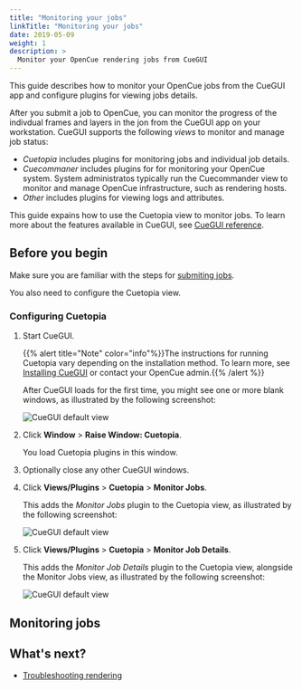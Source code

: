 ```yaml
---
title: "Monitoring your jobs"
linkTitle: "Monitoring your jobs"
date: 2019-05-09
weight: 1
description: >
  Monitor your OpenCue rendering jobs from CueGUI
---
```


This guide describes how to monitor your OpenCue jobs from the CueGUI app
and configure plugins for viewing jobs details.

After you submit a job to OpenCue, you can monitor the progress of the
indivdual frames and layers in the jon from the CueGUI app on your
workstation. CueGUI supports the following *views* to monitor and manage
job status:

*   *Cuetopia* includes plugins for monitoring jobs and individual job
    details.
*   *Cuecommaner* includes plugins for for monitoring your OpenCue
    system. System administratos typically run the Cuecommander
    view to monitor and manage OpenCue infrastructure, such as rendering
    hosts.
*   *Other* includes plugins for viewing logs and attributes.

This guide expains how to use the Cuetopia view to monitor jobs. To
learn more about the features available in CueGUI, see
[CueGUI reference](/docs/reference/cuegui-reference/).

## Before you begin

Make sure you are familiar with the steps for
[submiting jobs](/docs/user-guides/submitting-jobs/).

You also need to configure the Cuetopia view.

### Configuring Cuetopia

1.  Start CueGUI.

    {{% alert title="Note" color="info"%}}The instructions for running
    Cuetopia vary depending on the installation method. To learn more, see
    [Installing CueGUI](/docs/getting-started/installing-cuegui/)
    or contact your OpenCue admin.{{% /alert %}}

    After CueGUI loads for the first time, you might see one or more blank
    windows, as illustrated by the following screenshot:
    
    ![CueGUI default view](/docs/images/cuetopia_blank.png)

1.  Click **Window** > **Raise Window: Cuetopia**.

    You load Cuetopia plugins in this window.

1.  Optionally close any other CueGUI windows.

1.  Click **Views/Plugins** > **Cuetopia** > **Monitor Jobs**.

    This adds the *Monitor Jobs* plugin to the Cuetopia view, as
    illustrated by the following screenshot:
    
    ![CueGUI default view](/docs/images/cuetopia_jobs_view.png)

1.  Click **Views/Plugins** > **Cuetopia** > **Monitor Job Details**.

    This adds the *Monitor Job Details* plugin to the Cuetopia view,
    alongside the Monitor Jobs view, as illustrated by the following
    screenshot:
    
    ![CueGUI default view](/docs/images/cuetopia_job_details_view.png)

## Monitoring jobs



## What's next?

-   [Troubleshooting rendering](/docs/other-guides/troubleshooting-rendering)
 
